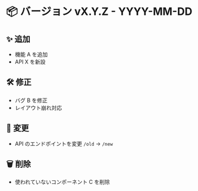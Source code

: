 # 📦 バージョン vX.Y.Z - YYYY-MM-DD

## ✨ 追加

- 機能 A を追加
- API X を新設

## 🛠 修正

- バグ B を修正
- レイアウト崩れ対応

## 🔄 変更

- API のエンドポイントを変更 `/old` → `/new`

## 🗑 削除

- 使われていないコンポーネント C を削除
